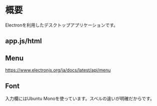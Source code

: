 # 概要

Electronを利用したデスクトップアプリケーションです。

## app.js/html

## Menu

<https://www.electronjs.org/ja/docs/latest/api/menu>

## Font

入力欄にはUbuntu Monoを使っています。スペルの違いが明確だからです。  
